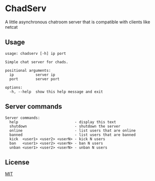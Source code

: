 # ChadServ
A little asynchronous chatroom server that is compatible with clients like netcat

## Usage
```
usage: chadserv [-h] ip port

Simple chat server for chads.

positional arguments:
  ip          server ip
  port        server port

options:
  -h, --help  show this help message and exit

```

## Server commands
```
Server commands:
  help                          - display this text
  shutdown                      - shutdown the server
  online                        - list users that are online
  banned                        - list users that are banned
  kick  <user1> <user2> <userN> - kick N users
  ban   <user1> <user2> <userN> - ban N users
  unban <user1> <user2> <userN> - unban N users
```

## License
[MIT](https://opensource.org/licenses/MIT)
